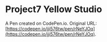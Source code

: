 # Project7 Yellow Studio

A Pen created on CodePen.io. Original URL: [https://codepen.io/jji576tw/pen/rNeYJOq](https://codepen.io/jji576tw/pen/rNeYJOq).


